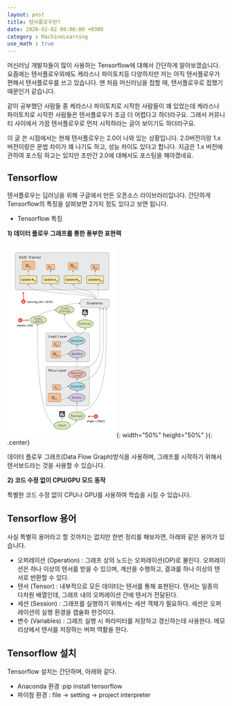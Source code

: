 ```yaml
---
layout: post
title: 텐서플로우란?
date: 2020-02-02 09:00:00 +0300
category : MachineLearning
use_math : true
---
```

 
머신러닝 개발자들이 많이 사용하는 Tensorflow에 대해서 간단하게 알아보겠습니다.
요즘에는 텐서플로우외에도 케라스나 파이토치등 다양하지만 저는 아직 텐서플로우가 편해서 텐서플로우를 쓰고 있습니다. 맨 처음 머신러닝을 접할 때, 텐서플로우로 접했기 때문인거 같습니다. 

같이 공부했던 사람들 중 케라스나 파이토치로 시작한 사람들이 꽤 있었는데 케라스나 파이토치로 시작한 사람들은 텐서플로우가 조금 더 어렵다고 하더라구요. 그래서 커뮤니티 사이에서 가끔 텐서플로우로 먼저 시작하라는 글이 보이기도 하더라구요. 

이 글 쓴 시점에서는 현재 텐서플로우는 2.0이 나와 있는 상황입니다. 2.0버전이랑 1.x 버전이랑은 문법 차이가 꽤 나기도 하고, 성능 차이도 있다고 합니다. 지금은 1.x 버전에 관하여 포스팅 하고는 있지만 조만간 2.0에 대해서도 포스팅을 해야겠네요.

## Tensorflow 

텐서플로우는 딥러닝을 위해 구글에서 만든 오픈소스 라이브러리입니다. 간단하게 Tensorflow의 특징을 살펴보면 2가지 정도 있다고 보면 됩니다. 

* Tensorflow 특징

**1) 데이터 플로우 그래프를 통한 풍부한 표현력**

![tensorflow1](/public/img/tensorflow1.png){: width="50%" height="50%" }{: .center}

데이터 플로우 그래프(Data Flow Graph)방식을 사용하며, 그래프를 시작하기 위해서 텐서보드라는 것을 사용할 수 있습니다.

**2) 코드 수정 없이 CPU/GPU 모드 동작**

특별한 코드 수정 없이 CPU나 GPU를 사용하여 학습을 시킬 수 있습니다. 

## Tensorflow 용어

사실 특별히 용어라고 할 것까지는 없지만 한번 정리를 해보자면, 아래와 같은 용어가 있습니다. 

* 오퍼레이션 (Operation) : 그래프 상의 노드는 오퍼레이션(OP)로 불린다. 오퍼레이션은 하나 이상의 텐서를 받을 수 있으며, 계산을 수행하고, 결과를 하나 이상의 텐서로 반환할 수 있다. 
* 텐서 (Tensor) : 내부적으로 모든 데이터는 텐서를 통해 표현된다. 텐서는 일종의 다차원 배열인데, 그래프 내의 오퍼레이션 간에 텐서가 전달된다.
* 세션 (Session) : 그래프를 실행하기 위해서는 세션 객체가 필요하다. 세션은 오퍼레이션의 실행 환경을 캡슐화 한것이다.
* 변수 (Variables) : 그래프 실행 시 파라미터를 저장하고 갱신하는데 사용한다. 메모리상에서 텐서를 저장하는 버퍼 역활을 한다.

## Tensorflow 설치 

Tensorflow 설치는 간단하며, 아래와 같다. 

- Anaconda 환경 :pip install tensorflow
- 파이참 환경 : file → setting → project interpreter

